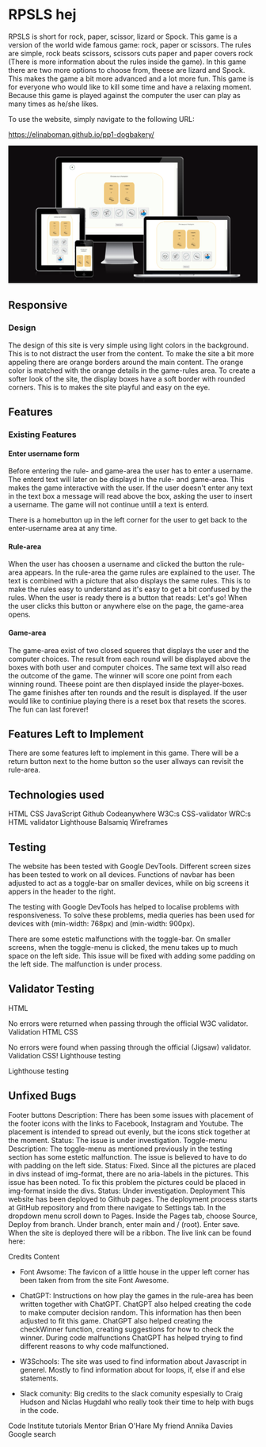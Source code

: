 # RPSLS hej

RPSLS is short for rock, paper, scissor, lizard or Spock. This game is a version of the world wide famous game: rock, paper or scissors. The rules are simple, rock beats scissors, scissors cuts paper and paper covers rock (There is more information about the rules inside the game). In this game there are two more options to choose from, theese are lizard and Spock. This makes the game a bit more advanced and a lot more fun. This game is for everyone who would like to kill some time and have a relaxing moment. Because this game is played against the computer the user can play as many times as he/she likes. 

To use the website, simply navigate to the following URL:
<!--change this link--->
<https://elinaboman.github.io/pp1-dogbakery/>

![Responsive](docs./responsive.png)

## Responsive

### Design
The design of this site is very simple using light colors in the background. This is to not distract the user from the content. To make the site a bit more appeling there are orange borders around the main content. The orange color is matched with the orange details in the game-rules area. To create a softer look of the site, the display boxes have a soft border with rounded corners. This is to makes the site playful and easy on the eye.

## Features
### Existing Features
#### Enter username form
  Before entering the rule- and game-area the user has to enter a username. The enterd text will later on be displayd in the rule- and game-area. This makes the game interactive with the user. If the user doesn't enter any text in the text box a message will read above the box, asking the user to insert a username. The game will not continue untill a text is enterd.

  There is a homebutton up in the left corner for the user to get back to the enter-username area at any time.

#### Rule-area
  When the user has choosen a username and clicked the button the rule-area appears. In the rule-area the game rules are explained to the user. The text is combined with a picture that also displays the same rules. This is to make the rules easy to understand as it's easy to get a bit confused by the rules. When the user is ready there is a button that reads: Let's go! When the user clicks this button or anywhere else on the page, the game-area opens. 

 #### Game-area
The game-area exist of two closed squeres that displays the user and the computer choices. The result from each round will be displayed above the boxes with both user and computer choices. The same text will also read the outcome of the game. The winner will score one point from each winning round. Theese point are then displayed inside the player-boxes. The game finishes after ten rounds and the result is displayed. If the user would like to continiue playing there is a reset box that resets the scores. The fun can last forever! 

## Features Left to Implement
There are some features left to implement in this game. There will be a return button next to the home button so the user allways can revisit the rule-area.

## Technologies used
HTML
CSS
JavaScript
Github
Codeanywhere
W3C:s CSS-validator
WRC:s HTML validator
Lighthouse
Balsamiq Wireframes

## Testing
The website has been tested with Google DevTools. Different screen sizes has been tested to work on all devices. Functions of navbar has been adjusted to act as a toggle-bar on smaller devices, while on big screens it appers in the header to the right.

The testing with Google DevTools has helped to localise problems with responsiveness. To solve these problems, media queries has been used for devices with (min-width: 768px) and (min-width: 900px).

There are some estetic malfunctions with the toggle-bar. On smaller screens, when the toggle-menu is clicked, the menu takes up to much space on the left side. This issue will be fixed with adding some padding on the left side. The malfunction is under process.

## Validator Testing
HTML

No errors were returned when passing through the official W3C validator. Validation HTML
CSS

No errors were found when passing through the official (Jigsaw) validator. Validation CSS!
Lighthouse testing

Lighthouse testing

## Unfixed Bugs
Footer buttons
Description: There has been some issues with placement of the footer icons with the links to Facebook, Instagram and Youtube. The placement is intended to spread out evenly, but the icons stick together at the moment.
Status: The issue is under investigation.
Toggle-menu
Description: The toggle-menu as mentioned previously in the testing section has some estetic malfunction. The issue is believed to have to do with padding on the left side.
Status: Fixed.
Since all the pictures are placed in divs instead of img-format, there are no aria-labels in the pictures. This issue has been noted. To fix this problem the pictures could be placed in img-format inside the divs.
Status: Under investigation.
Deployment
This website has been deployed to Github pages. The deployment process starts at GitHub repository and from there navigate to Settings tab. In the dropdown menu scroll down to Pages. Inside the Pages tab, choose Source, Deploy from branch. Under branch, enter main and / (root). Enter save. When the site is deployed there will be a ribbon. The live link can be found here:

Credits
Content

  - Font Awsome:
  The favicon of a little house in the upper left corner has been taken from from the site Font Awesome.

- ChatGPT:
Instructions on how play the games in the rule-area has been written together with ChatGPT. ChatGPT also helped creating the code to make computer decision random. This information has then been adjusted to fit this game. ChatGPT also helped creating the checkWinner function, creating suggestions for how to check the winner.
During code malfunctions ChatGPT has helped trying to find different reasons to why code malfunctioned.

- W3Schools:
The site was used to find information about Javascript in generel. Mostly to find information about for loops, if, else if and else statements.

- Slack comunity:
  Big credits to the slack comunity espesially to Craig Hudson and Niclas Hugdahl who really took their time to help with bugs in the code.

Code Institute tutorials
Mentor Brian O'Hare
My friend Annika Davies
Google search
